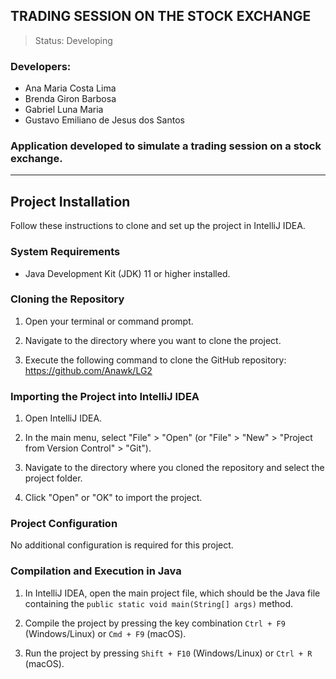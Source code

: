 ## TRADING SESSION ON THE STOCK EXCHANGE
> Status: Developing

### Developers:
+ Ana Maria Costa Lima
+ Brenda Giron Barbosa
+ Gabriel Luna Maria
+ Gustavo Emiliano de Jesus dos Santos 

### Application developed to simulate a trading session on a stock exchange.
--------------------------------------------------------------------------------------------------------------
## Project Installation
Follow these instructions to clone and set up the project in IntelliJ IDEA.

### System Requirements
- Java Development Kit (JDK) 11 or higher installed.

### Cloning the Repository
1. Open your terminal or command prompt.

2. Navigate to the directory where you want to clone the project.

3. Execute the following command to clone the GitHub repository:
   <https://github.com/Anawk/LG2>

### Importing the Project into IntelliJ IDEA

1. Open IntelliJ IDEA.

2. In the main menu, select "File" > "Open" (or "File" > "New" > "Project from Version Control" > "Git").

3. Navigate to the directory where you cloned the repository and select the project folder.

4. Click "Open" or "OK" to import the project.

### Project Configuration

No additional configuration is required for this project.

### Compilation and Execution in Java

1. In IntelliJ IDEA, open the main project file, which should be the Java file containing the `public static void main(String[] args)` method.

2. Compile the project by pressing the key combination `Ctrl + F9` (Windows/Linux) or `Cmd + F9` (macOS).

3. Run the project by pressing `Shift + F10` (Windows/Linux) or `Ctrl + R` (macOS).


